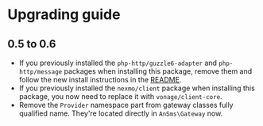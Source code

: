 # Upgrading guide

## 0.5 to 0.6
- If you previously installed the `php-http/guzzle6-adapter` and
  `php-http/message` packages when installing this package, remove
  them and follow the new install instructions in the [README](README.md).
- If you previously installed the `nexmo/client` package when installing
  this package, you now need to replace it with `vonage/client-core`.
- Remove the `Provider` namespace part from gateway classes fully qualified
  name. They're located directly in `AnSms\Gateway` now.
